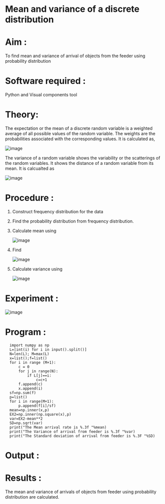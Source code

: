 #  Mean and variance of a discrete  distribution


# Aim : 

To find mean and variance of arrival of objects from the feeder using probability distribution


# Software required :  

Python and Visual components tool

# Theory:

The expectation or the mean of a discrete random variable is a weighted average of all possible
values of the random variable. The weights are the probabilities associated with the corresponding values. 
It is calculated as,

![image](https://user-images.githubusercontent.com/103921593/192938463-e34177f4-f188-48a0-bda2-8f6d1d660ed2.png)

The variance of a random variable shows the variability or the scatterings of the random variables.
It shows the distance of a random variable from its mean. It is calcualted as

![image](https://user-images.githubusercontent.com/103921593/192938695-99fedc01-34d5-4d36-84df-5880e766ed0c.png)


# Procedure :

1. Construct frequency distribution for the data

2. Find the  probability distribution from frequency distribution.

3. Calculate mean using 
   
   ![image](https://user-images.githubusercontent.com/103921593/192940431-03b81777-c54d-4286-b4f4-82dfe7666b4c.png)

4. Find  
   
      ![image](https://user-images.githubusercontent.com/103921593/192940255-2d9dd746-6875-4a6d-877b-6da6cdb96ab1.png)

5.  Calculate variance using 
  
      ![image](https://user-images.githubusercontent.com/103921593/192942852-913550a9-fabe-4a55-b956-0487b18bbd97.png)


# Experiment :

![image](https://user-images.githubusercontent.com/103921593/229993174-5b67e57e-3e01-4ac4-9f83-410a932b22bf.png)

# Program :
      import numpy as np
      L=[int(i) for i in input().split()]
      N=len(L); M=max(L) 
      x=list();f=list()
      for i in range (M+1):
          c = 0
          for j in range(N):
              if L[j]==i:
                  c=c+1
          f.append(c)
          x.append(i)
      sf=np.sum(f)
      p=list()
      for i in range(M+1):
          p.append(f[i]/sf) 
      mean=np.inner(x,p)
      EX2=np.inner(np.square(x),p)
      var=EX2-mean**2 
      SD=np.sqrt(var)
      print("The Mean arrival rate is %.3f "%mean)
      print("The Variance of arrival from feeder is %.3f "%var) 
      print("The Standard deviation of arrival from feeder is %.3F "%SD)


# Output : 

# Results :
The mean and variance of arrivals of objects from feeder using probability distribution are calculated.

